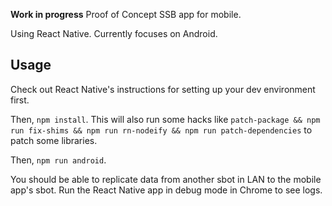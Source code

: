 **Work in progress** Proof of Concept SSB app for mobile.

Using React Native. Currently focuses on Android.

## Usage

Check out React Native's instructions for setting up your dev environment first.

Then, `npm install`. This will also run some hacks like `patch-package && npm run fix-shims && npm run rn-nodeify && npm run patch-dependencies` to patch some libraries.

Then, `npm run android`.

You should be able to replicate data from another sbot in LAN to the mobile app's sbot. Run the React Native app in debug mode in Chrome to see logs.
